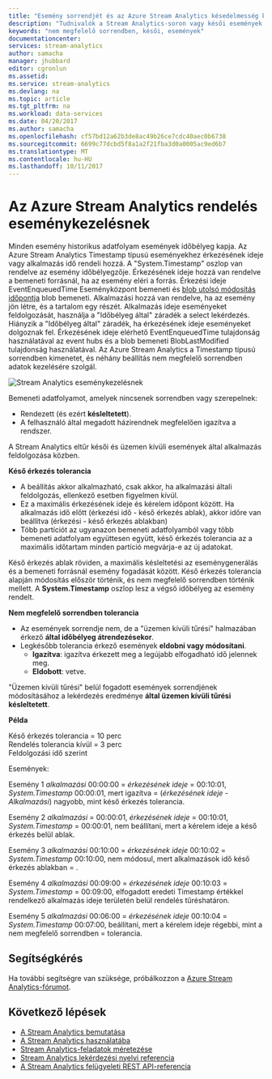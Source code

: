 ```yaml
---
title: "Esemény sorrendjét és az Azure Stream Analytics késedelmesség kezelése |} Microsoft Docs"
description: "Tudnivalók a Stream Analytics-soron vagy késői események adatfolyamban működéséről."
keywords: "nem megfelelő sorrendben, késői, események"
documentationcenter: 
services: stream-analytics
author: samacha
manager: jhubbard
editor: cgronlun
ms.assetid: 
ms.service: stream-analytics
ms.devlang: na
ms.topic: article
ms.tgt_pltfrm: na
ms.workload: data-services
ms.date: 04/20/2017
ms.author: samacha
ms.openlocfilehash: cf57bd12a62b3de8ac49b26ce7cdc40aec0b6738
ms.sourcegitcommit: 6699c77dcbd5f8a1a2f21fba3d0a0005ac9ed6b7
ms.translationtype: MT
ms.contentlocale: hu-HU
ms.lasthandoff: 10/11/2017
---
```

# <a name="azure-stream-analytics-event-order-handling"></a>Az Azure Stream Analytics rendelés eseménykezelésnek

Minden esemény historikus adatfolyam események időbélyeg kapja. Az Azure Stream Analytics Timestamp típusú eseményekhez érkezésének ideje vagy alkalmazás idő rendeli hozzá. A "System.Timestamp" oszlop van rendelve az esemény időbélyegzője. Érkezésének ideje hozzá van rendelve a bemeneti forrásnál, ha az esemény eléri a forrás. Érkezési ideje EventEnqueuedTime Eseményközpont bemeneti és [blob utolsó módosítás időpontja](https://docs.microsoft.com/en-us/dotnet/api/microsoft.windowsazure.storage.blob.blobproperties.lastmodified?view=azurestorage-8.1.3) blob bemeneti. Alkalmazási hozzá van rendelve, ha az esemény jön létre, és a tartalom egy részét. Alkalmazás ideje eseményeket feldolgozását, használja a "Időbélyeg által" záradék a select lekérdezés. Hiányzik a "Időbélyeg által" záradék, ha érkezésének ideje eseményeket dolgoznak fel. Érkezésének ideje elérhető EventEnqueuedTime tulajdonság használatával az event hubs és a blob bemeneti BlobLastModified tulajdonság használatával. Az Azure Stream Analytics a Timestamp típusú sorrendben kimenetet, és néhány beállítás nem megfelelő sorrendben adatok kezelésére szolgál.

![Stream Analytics eseménykezelésnek](media/stream-analytics-event-handling/stream-analytics-event-handling.png)

Bemeneti adatfolyamot, amelyek nincsenek sorrendben vagy szerepelnek:
* Rendezett (és ezért **késleltetett**).
* A felhasználó által megadott házirendnek megfelelően igazítva a rendszer.

A Stream Analytics eltűr késői és üzemen kívüli események által alkalmazás feldolgozása közben.

**Késő érkezés tolerancia**

* A beállítás akkor alkalmazható, csak akkor, ha alkalmazási általi feldolgozás, ellenkező esetben figyelmen kívül.
* Ez a maximális érkezésének ideje és kérelem időpont között. Ha alkalmazás idő előtt (érkezési idő - késő érkezés ablak), akkor időre van beállítva (érkezési - késő érkezés ablakban)
* Több partíciót az ugyanazon bemeneti adatfolyamból vagy több bemeneti adatfolyam együttesen együtt, késő érkezés tolerancia az a maximális időtartam minden partíció megvárja-e az új adatokat. 

Késő érkezés ablak röviden, a maximális késleltetési az eseménygenerálás és a bemeneti forrásnál esemény fogadását között.
Késő érkezés tolerancia alapján módosítás először történik, és nem megfelelő sorrendben történik mellett. A **System.Timestamp** oszlop lesz a végső időbélyeg az esemény rendelt.

**Nem megfelelő sorrendben tolerancia**

* Az események sorrendje nem, de a "üzemen kívüli tűrési" halmazában érkező **által időbélyeg átrendezésekor**. 
* Legkésőbb tolerancia érkező események **eldobni vagy módosítani**.
    * **Igazítva**: igazítva érkezett meg a legújabb elfogadható idő jelennek meg. 
    * **Eldobott**: vetve.

"Üzemen kívüli tűrési" belül fogadott események sorrendjének módosításához a lekérdezés eredménye **által üzemen kívüli tűrési késleltetett**.

**Példa**

Késő érkezés tolerancia = 10 perc<br/>
Rendelés tolerancia kívül = 3 perc<br/>
Feldolgozási idő szerint<br/>

Események:

Esemény 1 _alkalmazási_ 00:00:00 = _érkezésének ideje_ = 00:10:01, _System.Timestamp_ 00:00:01, mert igazítva = (_érkezésének ideje_  -  _Alkalmazási_) nagyobb, mint késő érkezés tolerancia.

Esemény 2 _alkalmazási_ = 00:00:01, _érkezésének ideje_ = 00:10:01, _System.Timestamp_ = 00:00:01, nem beállítani, mert a kérelem ideje a késő érkezés belül ablak.

Esemény 3 _alkalmazási_ 00:10:00 = _érkezésének ideje_ 00:10:02 = _System.Timestamp_ 00:10:00, nem módosul, mert alkalmazások idő késő érkezés ablakban = .

Esemény 4 _alkalmazási_ 00:09:00 = _érkezésének ideje_ 00:10:03 = _System.Timestamp_ = 00:09:00, elfogadott eredeti Timestamp értékkel rendelkező alkalmazás ideje területén belül rendelés tűréshatáron.

Esemény 5 _alkalmazási_ 00:06:00 = _érkezésének ideje_ 00:10:04 = _System.Timestamp_ 00:07:00, beállítani, mert a kérelem ideje régebbi, mint a nem megfelelő sorrendben = tolerancia.



## <a name="get-help"></a>Segítségkérés
Ha további segítségre van szüksége, próbálkozzon a [Azure Stream Analytics-fórumot](https://social.msdn.microsoft.com/Forums/en-US/home?forum=AzureStreamAnalytics).

## <a name="next-steps"></a>Következő lépések
* [A Stream Analytics bemutatása](stream-analytics-introduction.md)
* [A Stream Analytics használatába](stream-analytics-real-time-fraud-detection.md)
* [Stream Analytics-feladatok méretezése](stream-analytics-scale-jobs.md)
* [Stream Analytics lekérdezési nyelvi referencia](https://msdn.microsoft.com/library/azure/dn834998.aspx)
* [A Stream Analytics felügyeleti REST API-referencia](https://msdn.microsoft.com/library/azure/dn835031.aspx)

